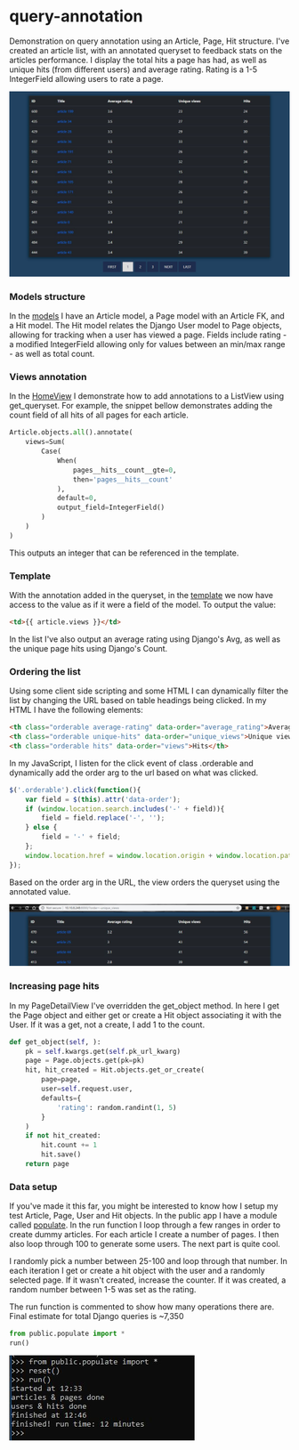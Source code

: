 # query-annotation

Demonstration on query annotation using an Article, Page, Hit structure. I've created an article list, with an annotated queryset to feedback stats on the articles performance. I display the total hits a page has had, as well as unique hits (from different users) and average rating. Rating is a 1-5 IntegerField allowing users to rate a page.

![demo](https://github.com/bradster45/query-annotation/blob/master/demo/public/static/public/images/dashboard.JPG)

### Models structure

In the [models](https://github.com/bradster45/query-annotation/blob/master/demo/public/models.py) I have an Article model, a Page model with an Article FK, and a Hit model. The Hit model relates the Django User model to Page objects, allowing for tracking when a user has viewed a page. Fields include rating - a modified IntegerField allowing only for values between an min/max range - as well as total count.

### Views annotation

In the [HomeView](https://github.com/bradster45/query-annotation/blob/master/demo/public/views.py) I demonstrate how to add annotations to a ListView using get_queryset. For example, the snippet bellow demonstrates adding the count field of all hits of all pages for each article.

```python
Article.objects.all().annotate(
    views=Sum(
        Case(
            When(
                pages__hits__count__gte=0,
                then='pages__hits__count'
            ),
            default=0,
            output_field=IntegerField()
        )
    )
)
```

This outputs an integer that can be referenced in the template.

### Template

With the annotation added in the queryset, in the [template](https://github.com/bradster45/query-annotation/blob/master/demo/public/templates/public/article_list.html) we now have access to the value as if it were a field of the model. To output the value:

```html
<td>{{ article.views }}</td>
```

In the list I've also output an average rating using Django's Avg, as well as the unique page hits using Django's Count.

### Ordering the list

Using some client side scripting and some HTML I can dynamically filter the list by changing the URL based on table headings being clicked. In my HTML I have the following <th> elements:
  
```html
<th class="orderable average-rating" data-order="average_rating">Average rating</th>
<th class="orderable unique-hits" data-order="unique_views">Unique views</th>
<th class="orderable hits" data-order="views">Hits</th>
```

In my JavaScript, I listen for the click event of class .orderable and dynamically add the order arg to the url based on what was clicked.

```javascript
$('.orderable').click(function(){
    var field = $(this).attr('data-order');
    if (window.location.search.includes('-' + field)){
        field = field.replace('-', '');
    } else {
        field = '-' + field;
    };
    window.location.href = window.location.origin + window.location.pathname + '?order=' + field;
});
```

Based on the order arg in the URL, the view orders the queryset using the annotated value.

![ordering demo](https://github.com/bradster45/query-annotation/blob/master/demo/public/static/public/images/ordering.JPG)

### Increasing page hits

In my PageDetailView I've overridden the get_object method. In here I get the Page object and either get or create a Hit object associating it with the User. If it was a get, not a create, I add 1 to the count.

```python
def get_object(self, ):
    pk = self.kwargs.get(self.pk_url_kwarg)
    page = Page.objects.get(pk=pk)
    hit, hit_created = Hit.objects.get_or_create(
        page=page,
        user=self.request.user,
        defaults={
            'rating': random.randint(1, 5)
        }
    )
    if not hit_created:
        hit.count += 1
        hit.save()
    return page
```

### Data setup

If you've made it this far, you might be interested to know how I setup my test Article, Page, User and Hit objects. In the public app I have a module called [populate](https://github.com/bradster45/query-annotation/blob/master/demo/public/populate.py). In the run function I loop through a few ranges in order to create dummy articles. For each article I create a number of pages. I then also loop through 100 to generate some users. The next part is quite cool.

I randomly pick a number between 25-100 and loop through that number. In each iteration I get or create a hit object with the user and a randomly selected page. If it wasn't created, increase the counter. If it was created, a random number between 1-5 was set as the rating.

The run function is commented to show how many operations there are.
Final estimate for total Django queries is ~7,350

```python
from public.populate import *
run()
```

![shell](https://github.com/bradster45/query-annotation/blob/master/demo/public/static/public/images/shell.JPG)
